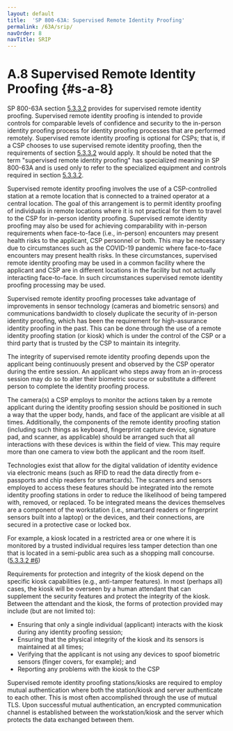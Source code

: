 ```yaml
---
layout: default
title:  'SP 800-63A: Supervised Remote Identity Proofing'
permalink: /63A/srip/
navOrder: 8
navTitle: SRIP
---
```


# A.8 Supervised Remote Identity Proofing {#s-a-8}

SP 800-63A section [5.3.3.2](https://pages.nist.gov/800-63-3/sp800-63a.html#supervised) provides for supervised remote identity proofing. Supervised remote identity proofing is intended to provide controls for comparable levels of confidence and security to the in-person identity proofing process for identity proofing processes that are performed remotely. Supervised remote identity proofing is optional for CSPs; that is, if a CSP chooses to use supervised remote identity proofing, then the requirements of section [5.3.3.2](https://pages.nist.gov/800-63-3/sp800-63a.html#supervised) would apply. It should be noted that the term "supervised remote identity proofing" has specialized meaning in SP 800-63A and is used only to refer to the specialized equipment and controls required in section [5.3.3.2](https://pages.nist.gov/800-63-3/sp800-63a.html#supervised).

Supervised remote identity proofing involves the use of a CSP-controlled station at a remote location that is connected to a trained operator at a central location. The goal of this arrangement is to permit identity proofing of individuals in remote locations where it is not practical for them to travel to the CSP for in-person identity proofing. Supervised remote identity proofing may also be used for achieving comparability with in-person requirements when face-to-face (i.e., in-person) encounters may present health risks to the applicant, CSP personnel or both. This may be necessary due to circumstances such as the COVID-19 pandemic where face-to-face encounters may present health risks. In these circumstances, supervised remote identity proofing may be used in a common facility where the applicant and CSP are in different locations in the facility but not actually interacting face-to-face. In such circumstances supervised remote identity proofing processing may be used.

Supervised remote identity proofing processes take advantage of improvements in sensor technology (cameras and biometric sensors) and communications bandwidth to closely duplicate the security of in-person identity proofing, which has been the requirement for high-assurance identity proofing in the past. This can be done through the use of a remote identity proofing station (or kiosk) which is under the control of the CSP or a third party that is trusted by the CSP to maintain its integrity.

The integrity of supervised remote identity proofing depends upon the applicant being continuously present and observed by the CSP operator during the entire session. An applicant who steps away from an in-process session may do so to alter their biometric source or substitute a different person to complete the identity proofing process.

The camera(s) a CSP employs to monitor the actions taken by a remote applicant during the identity proofing session should be positioned in such a way that the upper body, hands, and face of the applicant are visible at all times. Additionally, the components of the remote identity proofing station (including such things as keyboard, fingerprint capture device, signature pad, and scanner, as applicable) should be arranged such that all interactions with these devices is within the field of view. This may require more than one camera to view both the applicant and the room itself.

Technologies exist that allow for the digital validation of identity evidence via electronic means (such as RFID to read the data directly from e-passports and chip readers for smartcards). The scanners and sensors employed to access these features should be integrated into the remote identity proofing stations in order to reduce the likelihood of being tampered with, removed, or replaced. To be integrated means the devices themselves are a component of the workstation (i.e., smartcard readers or fingerprint sensors built into a laptop) or the devices, and their connections, are secured in a protective case or locked box.

For example, a kiosk located in a restricted area or one where it is monitored by a trusted individual requires less tamper detection than one that is located in a semi-public area such as a shopping mall concourse. ([5.3.3.2 #6](https://pages.nist.gov/800-63-3/sp800-63a.html#supervised))

Requirements for protection and integrity of the kiosk depend on the specific kiosk capabilities (e.g., anti-tamper features). In most (perhaps all) cases, the kiosk will be overseen by a human attendant that can supplement the security features and protect the integrity of the kiosk. Between the attendant and the kiosk, the forms of protection provided may include (but are not limited to):

- Ensuring that only a single individual (applicant) interacts with the kiosk during any identity proofing session;
- Ensuring that the physical integrity of the kiosk and its sensors is maintained at all times;
- Verifying that the applicant is not using any devices to spoof biometric sensors (finger covers, for example); and
- Reporting any problems with the kiosk to the CSP

Supervised remote identity proofing stations/kiosks are required to employ mutual authentication where both the station/kiosk and server authenticate to each other. This is most often accomplished through the use of mutual TLS. Upon successful mutual authentication, an encrypted communication channel is established between the workstation/kiosk and the server which protects the data exchanged between them.
